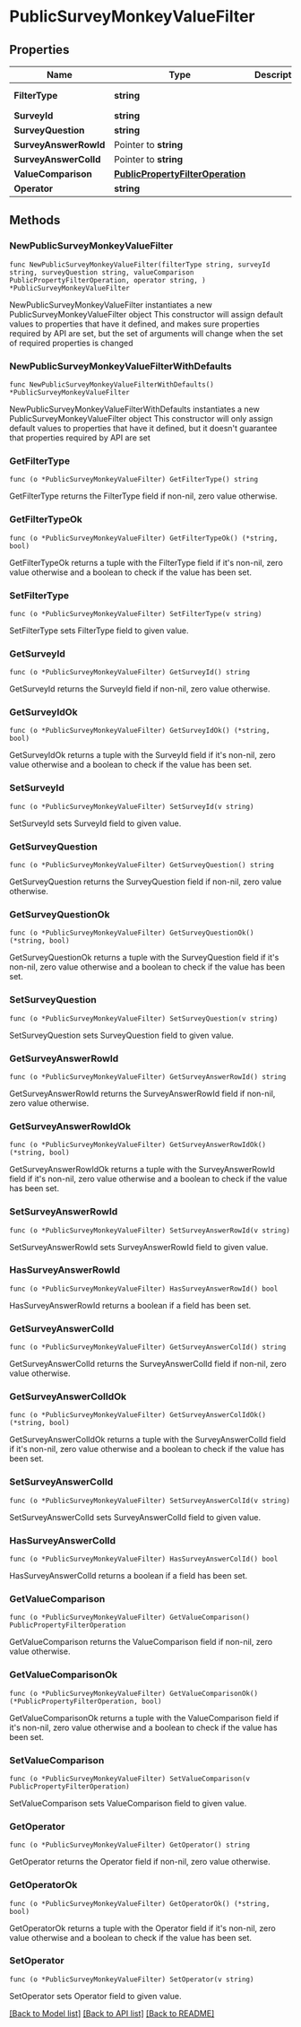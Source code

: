 # PublicSurveyMonkeyValueFilter

## Properties

Name | Type | Description | Notes
------------ | ------------- | ------------- | -------------
**FilterType** | **string** |  | [default to "SURVEY_MONKEY_VALUE"]
**SurveyId** | **string** |  | 
**SurveyQuestion** | **string** |  | 
**SurveyAnswerRowId** | Pointer to **string** |  | [optional] 
**SurveyAnswerColId** | Pointer to **string** |  | [optional] 
**ValueComparison** | [**PublicPropertyFilterOperation**](PublicPropertyFilterOperation.md) |  | 
**Operator** | **string** |  | 

## Methods

### NewPublicSurveyMonkeyValueFilter

`func NewPublicSurveyMonkeyValueFilter(filterType string, surveyId string, surveyQuestion string, valueComparison PublicPropertyFilterOperation, operator string, ) *PublicSurveyMonkeyValueFilter`

NewPublicSurveyMonkeyValueFilter instantiates a new PublicSurveyMonkeyValueFilter object
This constructor will assign default values to properties that have it defined,
and makes sure properties required by API are set, but the set of arguments
will change when the set of required properties is changed

### NewPublicSurveyMonkeyValueFilterWithDefaults

`func NewPublicSurveyMonkeyValueFilterWithDefaults() *PublicSurveyMonkeyValueFilter`

NewPublicSurveyMonkeyValueFilterWithDefaults instantiates a new PublicSurveyMonkeyValueFilter object
This constructor will only assign default values to properties that have it defined,
but it doesn't guarantee that properties required by API are set

### GetFilterType

`func (o *PublicSurveyMonkeyValueFilter) GetFilterType() string`

GetFilterType returns the FilterType field if non-nil, zero value otherwise.

### GetFilterTypeOk

`func (o *PublicSurveyMonkeyValueFilter) GetFilterTypeOk() (*string, bool)`

GetFilterTypeOk returns a tuple with the FilterType field if it's non-nil, zero value otherwise
and a boolean to check if the value has been set.

### SetFilterType

`func (o *PublicSurveyMonkeyValueFilter) SetFilterType(v string)`

SetFilterType sets FilterType field to given value.


### GetSurveyId

`func (o *PublicSurveyMonkeyValueFilter) GetSurveyId() string`

GetSurveyId returns the SurveyId field if non-nil, zero value otherwise.

### GetSurveyIdOk

`func (o *PublicSurveyMonkeyValueFilter) GetSurveyIdOk() (*string, bool)`

GetSurveyIdOk returns a tuple with the SurveyId field if it's non-nil, zero value otherwise
and a boolean to check if the value has been set.

### SetSurveyId

`func (o *PublicSurveyMonkeyValueFilter) SetSurveyId(v string)`

SetSurveyId sets SurveyId field to given value.


### GetSurveyQuestion

`func (o *PublicSurveyMonkeyValueFilter) GetSurveyQuestion() string`

GetSurveyQuestion returns the SurveyQuestion field if non-nil, zero value otherwise.

### GetSurveyQuestionOk

`func (o *PublicSurveyMonkeyValueFilter) GetSurveyQuestionOk() (*string, bool)`

GetSurveyQuestionOk returns a tuple with the SurveyQuestion field if it's non-nil, zero value otherwise
and a boolean to check if the value has been set.

### SetSurveyQuestion

`func (o *PublicSurveyMonkeyValueFilter) SetSurveyQuestion(v string)`

SetSurveyQuestion sets SurveyQuestion field to given value.


### GetSurveyAnswerRowId

`func (o *PublicSurveyMonkeyValueFilter) GetSurveyAnswerRowId() string`

GetSurveyAnswerRowId returns the SurveyAnswerRowId field if non-nil, zero value otherwise.

### GetSurveyAnswerRowIdOk

`func (o *PublicSurveyMonkeyValueFilter) GetSurveyAnswerRowIdOk() (*string, bool)`

GetSurveyAnswerRowIdOk returns a tuple with the SurveyAnswerRowId field if it's non-nil, zero value otherwise
and a boolean to check if the value has been set.

### SetSurveyAnswerRowId

`func (o *PublicSurveyMonkeyValueFilter) SetSurveyAnswerRowId(v string)`

SetSurveyAnswerRowId sets SurveyAnswerRowId field to given value.

### HasSurveyAnswerRowId

`func (o *PublicSurveyMonkeyValueFilter) HasSurveyAnswerRowId() bool`

HasSurveyAnswerRowId returns a boolean if a field has been set.

### GetSurveyAnswerColId

`func (o *PublicSurveyMonkeyValueFilter) GetSurveyAnswerColId() string`

GetSurveyAnswerColId returns the SurveyAnswerColId field if non-nil, zero value otherwise.

### GetSurveyAnswerColIdOk

`func (o *PublicSurveyMonkeyValueFilter) GetSurveyAnswerColIdOk() (*string, bool)`

GetSurveyAnswerColIdOk returns a tuple with the SurveyAnswerColId field if it's non-nil, zero value otherwise
and a boolean to check if the value has been set.

### SetSurveyAnswerColId

`func (o *PublicSurveyMonkeyValueFilter) SetSurveyAnswerColId(v string)`

SetSurveyAnswerColId sets SurveyAnswerColId field to given value.

### HasSurveyAnswerColId

`func (o *PublicSurveyMonkeyValueFilter) HasSurveyAnswerColId() bool`

HasSurveyAnswerColId returns a boolean if a field has been set.

### GetValueComparison

`func (o *PublicSurveyMonkeyValueFilter) GetValueComparison() PublicPropertyFilterOperation`

GetValueComparison returns the ValueComparison field if non-nil, zero value otherwise.

### GetValueComparisonOk

`func (o *PublicSurveyMonkeyValueFilter) GetValueComparisonOk() (*PublicPropertyFilterOperation, bool)`

GetValueComparisonOk returns a tuple with the ValueComparison field if it's non-nil, zero value otherwise
and a boolean to check if the value has been set.

### SetValueComparison

`func (o *PublicSurveyMonkeyValueFilter) SetValueComparison(v PublicPropertyFilterOperation)`

SetValueComparison sets ValueComparison field to given value.


### GetOperator

`func (o *PublicSurveyMonkeyValueFilter) GetOperator() string`

GetOperator returns the Operator field if non-nil, zero value otherwise.

### GetOperatorOk

`func (o *PublicSurveyMonkeyValueFilter) GetOperatorOk() (*string, bool)`

GetOperatorOk returns a tuple with the Operator field if it's non-nil, zero value otherwise
and a boolean to check if the value has been set.

### SetOperator

`func (o *PublicSurveyMonkeyValueFilter) SetOperator(v string)`

SetOperator sets Operator field to given value.



[[Back to Model list]](../README.md#documentation-for-models) [[Back to API list]](../README.md#documentation-for-api-endpoints) [[Back to README]](../README.md)


